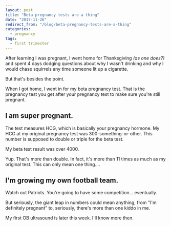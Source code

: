 ```yaml
---
layout: post
title: "Beta pregnancy tests are a thing"
date: "2017-11-26"
redirect_from: "/blog/beta-pregnancy-tests-are-a-thing"
categories:
  - pregnancy
tags:
  - first trimester
---
```


After learning I was pregnant, I went home for Thanksgiving _(as one does?)_ and spent 4 days dodging questions about why I wasn't drinking and why I would chase squirrels any time someone lit up a cigarette.

But that's besides the point.

When I got home, I went in for my beta pregnancy test. That is the pregnancy test you get after your pregnancy test to make sure you're still pregnant.

## I am super pregnant.

The test measures HCG, which is basically your pregnancy hormone. My HCG at my original pregnancy test was 300-something-or-other. This number is supposed to double or triple for the beta test.

My beta test result was over 4000.

Yup. That's more than double. In fact, it's more than 11 times as much as my original test. This can only mean one thing....

## I'm growing my own football team.

Watch out Patriots. You're going to have some competition... eventually.

But seriously, the giant leap in numbers could mean anything, from "I'm definitely pregnant" to, seriously, there's more than one kiddo in me.

My first OB ultrasound is later this week. I'll know more then.
